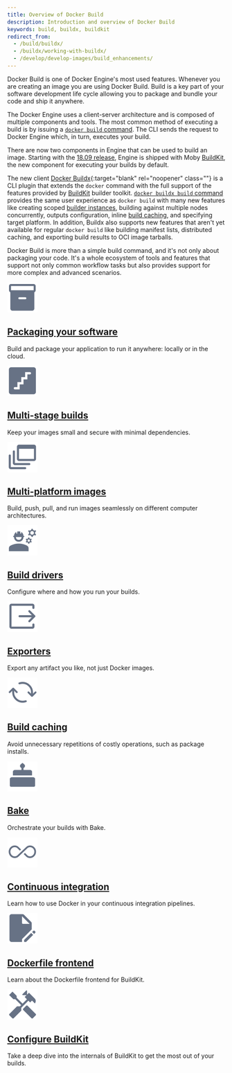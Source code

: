 ```yaml
---
title: Overview of Docker Build
description: Introduction and overview of Docker Build
keywords: build, buildx, buildkit
redirect_from:
  - /build/buildx/
  - /buildx/working-with-buildx/
  - /develop/develop-images/build_enhancements/
---
```


Docker Build is one of Docker Engine's most used features. Whenever you are
creating an image you are using Docker Build. Build is a key part of your
software development life cycle allowing you to package and bundle your code and
ship it anywhere.

The Docker Engine uses a client-server architecture and is composed of multiple components
and tools. The most common method of executing a build is by issuing a
[`docker build` command](../engine/reference/commandline/build.md). The CLI
sends the request to Docker Engine which, in turn, executes your build.

There are now two components in Engine that can be used to build an image.
Starting with the [18.09 release](../engine/release-notes/18.09.md#18090),
Engine is shipped with Moby [BuildKit](buildkit/index.md), the new component for
executing your builds by default.

The new client [Docker Buildx](https://github.com/docker/buildx){:target="blank" rel="noopener" class=""}
is a CLI plugin that extends the `docker` command with the full support of the
features provided by [BuildKit](buildkit/index.md) builder toolkit.
[`docker buildx build` command](../engine/reference/commandline/buildx_build.md)
provides the same user experience as `docker build` with many new features like
creating scoped [builder instances](drivers/index.md), building against
multiple nodes concurrently, outputs configuration, inline
[build caching](cache/index.md), and specifying target platform. In
addition, Buildx also supports new features that aren't yet available for
regular `docker build` like building manifest lists, distributed caching, and
exporting build results to OCI image tarballs.

Docker Build is more than a simple build command, and it's not only about
packaging your code. It's a whole ecosystem of tools and features that support
not only common workflow tasks but also provides support for more complex and
advanced scenarios.

<div class="component-container">
  <div class="row">
    <div class="col-xs-12 col-sm-12 col-md-12 col-lg-4 block">
      <div class="component">
        <div class="component-icon">
          <a href="/build/building/packaging/">
           <img src="/assets/images/build-packaging-software.svg" alt="Closed cardboard box" width="70px" height="70px">
          </a>
        </div>
        <h2><a href="/build/building/packaging/">Packaging your software</a></h2>
        <p>
          Build and package your application to run it anywhere: locally or in the cloud.
        </p>
      </div>
    </div>
    <div class="col-xs-12 col-sm-12 col-md-12 col-lg-4 block">
      <div class="component">
        <div class="component-icon">
          <a href="/build/building/multi-stage/">
           <img src="/assets/images/build-multi-stage.svg" alt="Staircase" width="70px" height="70px">
          </a>
        </div>
        <h2><a href="/build/building/multi-stage/">Multi-stage builds</a></h2>
        <p>
          Keep your images small and secure with minimal dependencies.
        </p>
      </div>
    </div>
    <div class="col-xs-12 col-sm-12 col-md-12 col-lg-4 block">
      <div class="component">
        <div class="component-icon">
          <a href="/build/building/multi-platform/">
           <img src="/assets/images/build-multi-platform.svg" alt="Stacked windows" width="70px" height="70px">
          </a>
        </div>
        <h2><a href="/build/building/multi-platform/">Multi-platform images</a></h2>
        <p>
          Build, push, pull, and run images seamlessly on different computer architectures.
        </p>
      </div>
    </div>
  </div>
  <div class="row">
    <div class="col-xs-12 col-sm-12 col-md-12 col-lg-4 block">
      <div class="component">
        <div class="component-icon">
          <a href="/build/drivers/">
           <img src="/assets/images/build-drivers.svg" alt="Silhouette of an engineer, with cogwheels in the background" width="70px" height="70px">
          </a>
        </div>
        <h2><a href="/build/drivers/">Build drivers</a></h2>
        <p>
          Configure where and how you run your builds.
        </p>
      </div>
    </div>
    <div class="col-xs-12 col-sm-12 col-md-12 col-lg-4 block">
      <div class="component">
        <div class="component-icon">
          <a href="/build/exporters/">
           <img src="/assets/images/build-exporters.svg" alt="Arrow coming out of a box" width="70px" height="70px">
          </a>
        </div>
        <h2><a href="/build/exporters/">Exporters</a></h2>
        <p>
          Export any artifact you like, not just Docker images.
        </p>
      </div>
    </div>
    <div class="col-xs-12 col-sm-12 col-md-12 col-lg-4 block">
      <div class="component">
        <div class="component-icon">
          <a href="/build/cache/">
           <img src="/assets/images/build-cache.svg" alt="Two arrows rotating in a circle" width="70px" height="70px">
          </a>
        </div>
        <h2><a href="/build/cache/">Build caching</a></h2>
        <p>
          Avoid unnecessary repetitions of costly operations, such as package installs.
        </p>
      </div>
    </div>
  </div>
  <div class="row">
    <div class="col-xs-12 col-sm-12 col-md-12 col-lg-4 block">
      <div class="component">
        <div class="component-icon">
          <a href="/build/bake/">
           <img src="/assets/images/build-bake.svg" alt="Cake silhouette" width="70px" height="70px">
          </a>
        </div>
        <h2><a href="/build/bake/">Bake</a></h2>
        <p>
          Orchestrate your builds with Bake.
        </p>
      </div>
    </div>
    <div class="col-xs-12 col-sm-12 col-md-12 col-lg-4 block">
      <div class="component">
        <div class="component-icon">
          <a href="/build/ci/">
           <img src="/assets/images/build-ci.svg" alt="Infinity loop" width="70px" height="70px">
          </a>
        </div>
        <h2><a href="/build/ci/">Continuous integration</a></h2>
        <p>
          Learn how to use Docker in your continuous integration pipelines.
        </p>
      </div>
    </div>
    <div class="col-xs-12 col-sm-12 col-md-12 col-lg-4 block">
      <div class="component">
        <div class="component-icon">
          <a href="/build/buildkit/dockerfile-frontend/">
           <img src="/assets/images/build-frontends.svg" alt="Pen writing on a document" width="70px" height="70px">
          </a>
        </div>
        <h2><a href="/build/buildkit/dockerfile-frontend/">Dockerfile frontend</a></h2>
        <p>
          Learn about the Dockerfile frontend for BuildKit.
        </p>
      </div>
    </div>
    <div class="col-xs-12 col-sm-12 col-md-12 col-lg-4 block">
      <div class="component">
        <div class="component-icon">
          <a href="/build/buildkit/configure/">
           <img src="/assets/images/build-configure-buildkit.svg" alt="Hammer and screwdriver" width="70px" height="70px">
          </a>
        </div>
        <h2><a href="/build/buildkit/configure/">Configure BuildKit</a></h2>
        <p>
          Take a deep dive into the internals of BuildKit to get the most out of
          your builds.
        </p>
      </div>
    </div>
  </div>
</div>
